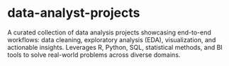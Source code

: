 # data-analyst-projects
A curated collection of data analysis projects showcasing end-to-end workflows: data cleaning, exploratory analysis (EDA), visualization, and actionable insights. Leverages R, Python, SQL, statistical methods, and BI tools to solve real-world problems across diverse domains.
